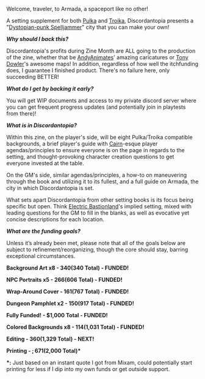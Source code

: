 Welcome, traveler, to Armada, a spaceport like no other! 

A setting supplement for both [Pulka](https://ozbrowning.itch.io/pulka) and [Troika](https://melsonian-arts-council.itch.io/troika-numinous-edition), Discordantopia presents a "[Dystopian-punk Spelljammer](https://twitter.com/SageCraft03/status/1484747564163420161?s=20&t=7hiCmc5M0pIM0s1WVKtuyw)" city that you can make your own!

_**Why should I back this?**_

Discordantopia's profits during Zine Month are ALL going to the production of the zine, whether that be [AndyAnimates](https://andyanimates.itch.io/)' amazing caricatures or [Tony Dowler](https://twitter.com/tonydowler)'s awesome maps! In addition, regardless of how well the itchfunding does, I guarantee I finished product. There's no failure here, only succeeding BETTER!

_**What do I get by backing it early?**_

You will get WIP documents and access to my private discord server where you can get frequent progress updates (and potentially join in playtests from there)!

_**What is in Discordantopia?**_

Within this zine, on the player's side, will be eight Pulka/Troika compatible backgrounds, a brief player's guide with [Cairn](https://yochaigal.itch.io/cairn)-esque player agendas/principles to ensure everyone is on the page in regards to the setting, and thought-provoking character creation questions to get everyone invested at the table.

On the GM's side, similar agendas/principles, a how-to on maneuvering through the book and utilizing it to its fullest, and a full guide on Armada, the city in which Discordantopia is set.

What sets apart Discordantopia from other setting books is its focus being specific but open. Think [Electric Bastionland](https://chrismcdee.itch.io/electric-bastionland)'s implied setting, mixed with leading questions for the GM to fill in the blanks, as well as evocative yet concise descriptions for each location.

_**What are the funding goals?**_

Unless it’s already been met, please note that all of the goals below are subject to refinement/reorganizing, though the core should stay, barring exceptional circumstances.

**Background Art x8 - $340 ($340 Total) - FUNDED!**

**NPC Portraits x5 - $266 ($606 Total) - FUNDED!**

**Wrap-Around Cover - $161 ($767 Total) - FUNDED!**

**Dungeon Pamphlet x2 - $150 ($917 Total) - FUNDED!**

**Fully Funded! - $1,000 Total - FUNDED!**

**Colored Backgrounds x8 - $114 ($1,031 Total) - FUNDED!**

**Editing - $360 ($1,329 Total) - NEXT!**

**Printing - $;671 ($2,000 Total)\***

**\*:** Just based on an instant quote I got from Mixam, could potentially start printing for less if I dip into my own funds or get outside support.